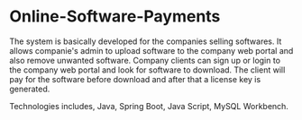 # Online-Software-Payments

The system is basically developed for the companies selling softwares.
It allows companie's admin to upload software to the company web portal and also remove unwanted software. 
Company clients can sign up or login to the company web portal and look for software to download. 
The client will pay for the software before download and after that a license key is generated. 

Technologies includes, 
Java, 
Spring Boot, 
Java Script,
MySQL Workbench. 

